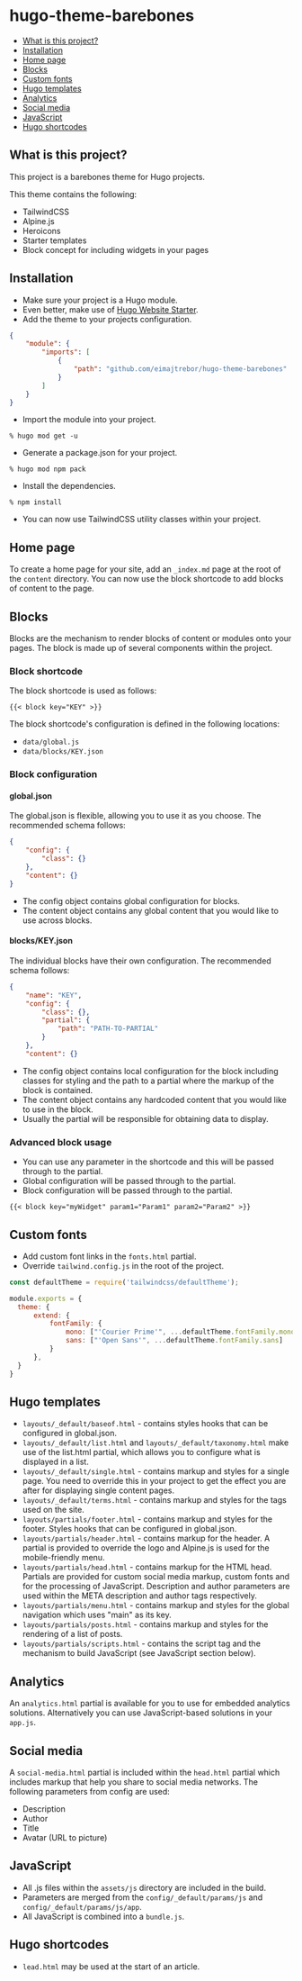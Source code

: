 # hugo-theme-barebones

- [What is this project?](#what-is-this-project)
- [Installation](#installation)
- [Home page](#home-page)
- [Blocks](#blocks)
- [Custom fonts](#custom-fonts)
- [Hugo templates](#hugo-templates)
- [Analytics](#analytics)
- [Social media](#social-media)
- [JavaScript](#javascript)
- [Hugo shortcodes](#hugo-shortcodes)

## What is this project?

This project is a barebones theme for Hugo projects.

This theme contains the following:

- TailwindCSS
- Alpine.js
- Heroicons
- Starter templates
- Block concept for including widgets in your pages

## Installation

- Make sure your project is a Hugo module.
- Even better, make use of [Hugo Website Starter](https://github.com/eimajtrebor/hugo-website-starter).
- Add the theme to your projects configuration.

```json
{
    "module": {
        "imports": [
            {
                "path": "github.com/eimajtrebor/hugo-theme-barebones"
            }
        ]
    }
}
```

- Import the module into your project.

```
% hugo mod get -u
```

- Generate a package.json for your project.

```
% hugo mod npm pack
```

- Install the dependencies.

```
% npm install
```

- You can now use TailwindCSS utility classes within your project.

## Home page

To create a home page for your site, add an `_index.md` page at the root of the `content` directory. You can now use the block shortcode to add blocks of content to the page.

## Blocks

Blocks are the mechanism to render blocks of content or modules onto your pages. The block is made up of several components within the project.

### Block shortcode

The block shortcode is used as follows:

```
{{< block key="KEY" >}}
```

The block shortcode's configuration is defined in the following locations:

- `data/global.js`
- `data/blocks/KEY.json`

### Block configuration

#### global.json

The global.json is flexible, allowing you to use it as you choose. The recommended schema follows:

```json
{
    "config": {
        "class": {}
    },
    "content": {}
}
```

- The config object contains global configuration for blocks.
- The content object contains any global content that you would like to use across blocks.

#### blocks/KEY.json

The individual blocks have their own configuration. The recommended schema follows:

```json
{
    "name": "KEY",
    "config": {
        "class": {},
        "partial": {
            "path": "PATH-TO-PARTIAL"
        }
    },
    "content": {}
```

- The config object contains local configuration for the block including classes for styling and the path to a partial where the markup of the block is contained.
- The content object contains any hardcoded content that you would like to use in the block.
- Usually the partial will be responsible for obtaining data to display.

### Advanced block usage

- You can use any parameter in the shortcode and this will be passed through to the partial.
- Global configuration will be passed through to the partial.
- Block configuration will be passed through to the partial.

```
{{< block key="myWidget" param1="Param1" param2="Param2" >}}
```

## Custom fonts

- Add custom font links in the `fonts.html` partial.
- Override `tailwind.config.js` in the root of the project.

```js
const defaultTheme = require('tailwindcss/defaultTheme');

module.exports = {
  theme: {
      extend: {
          fontFamily: {
              mono: ["'Courier Prime'", ...defaultTheme.fontFamily.mono],
              sans: ["'Open Sans'", ...defaultTheme.fontFamily.sans]
          }
      },
  }
}
```

## Hugo templates

- `layouts/_default/baseof.html` - contains styles hooks that can be configured in global.json.
- `layouts/_default/list.html` and `layouts/_default/taxonomy.html` make use of the list.html partial, which allows you to configure what is displayed in a list.
- `layouts/_default/single.html` - contains markup and styles for a single page. You need to override this in your project to get the effect you are after for displaying single content pages.
- `layouts/_default/terms.html` - contains markup and styles for the tags used on the site.
- `layouts/partials/footer.html` - contains markup and styles for the footer. Styles hooks that can be configured in global.json.
- `layouts/partials/header.html` - contains markup for the header. A partial is provided to override the logo and Alpine.js is used for the mobile-friendly menu.
- `layouts/partials/head.html` - contains markup for the HTML head. Partials are provided for custom social media markup, custom fonts and for the processing of JavaScript. Description and author parameters are used within the META description and author tags respectively.
- `layouts/partials/menu.html` - contains markup and styles for the global navigation which uses "main" as its key.
- `layouts/partials/posts.html` - contains markup and styles for the rendering of a list of posts.
- `layouts/partials/scripts.html` - contains the script tag and the mechanism to build JavaScript (see JavaScript section below).

## Analytics

An `analytics.html` partial is available for you to use for embedded analytics solutions. Alternatively you can use JavaScript-based solutions in your `app.js`.

## Social media

A `social-media.html` partial is included within the `head.html` partial which includes markup that help you share to social media networks. The following parameters from config are used:

- Description
- Author
- Title
- Avatar (URL to picture)

## JavaScript

- All .js files within the `assets/js` directory are included in the build.
- Parameters are merged from the `config/_default/params/js` and `config/_default/params/js/app`.
- All JavaScript is combined into a `bundle.js`.

## Hugo shortcodes

- `lead.html` may be used at the start of an article.


